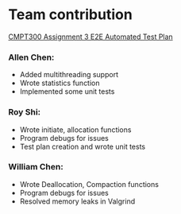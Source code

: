 # Team contribution

[CMPT300 Assignment 3 E2E Automated Test Plan](https://docs.google.com/spreadsheets/d/1sJSyfl0wjCNs3P2ydliMF7yf5PbZ-zarQZJybd4U-0M/edit?usp=sharing)

### Allen Chen:
- Added multithreading support
- Wrote statistics function
- Implemented some unit tests

### Roy Shi:
- Wrote initiate, allocation functions
- Program debugs for issues
- Test plan creation and wrote unit tests

### William Chen:
- Wrote Deallocation, Compaction functions
- Program debugs for issues
- Resolved memory leaks in Valgrind
